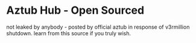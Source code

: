 # Aztub Hub - Open Sourced
not leaked by anybody - posted by official aztub in response of v3rmillion shutdown. learn from this source if you truly wish.
